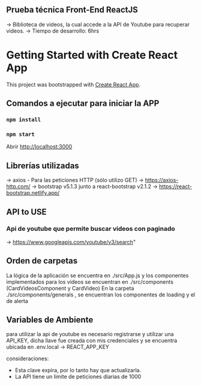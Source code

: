 ## Prueba técnica Front-End ReactJS

-> Biblioteca de videos, la cual accede a la API de Youtube para recuperar videos.
-> Tiempo de desarrollo: 6hrs

# Getting Started with Create React App

This project was bootstrapped with [Create React App](https://github.com/facebook/create-react-app).

## Comandos a ejecutar para iniciar la APP

### `npm install`

### `npm start`

Abrir [http://localhost:3000](http://localhost:3000)

## Librerías utilizadas

-> axios - Para las peticiones HTTP (sólo utilizo GET) -> https://axios-http.com/
-> bootstrap v5.1.3 junto a react-bootstrap v2.1.2 -> https://react-bootstrap.netlify.app/

## API to USE

### Api de youtube que permite buscar videos con paginado

-> https://www.googleapis.com/youtube/v3/search"

## Orden de carpetas

La lógica de la aplicación se encuentra en ./src/App.js y los componentes implementados para los videos se encuentran en ./src/components (CardVideosComponent y CardVideo)
En la carpeta ./src/components/generals , se encuentran los componentes de loading y el de alerta

## Variables de Ambiente

para utilizar la api de youtube es necesario registrarse y utilizar una API_KEY, dicha llave fue creada con mis credenciales y se encuentra ubicada en .env.local -> REACT_APP_KEY

consideraciones:

- Esta clave expira, por lo tanto hay que actualizarla.
- La API tiene un limite de peticiones diarias de 1000
